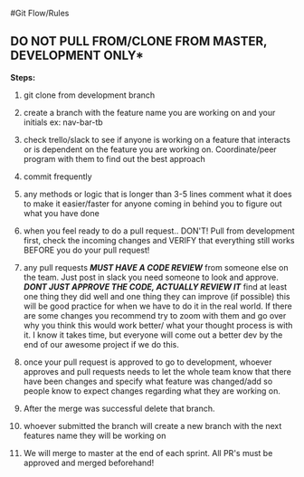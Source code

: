 #Git Flow/Rules
## ****DO NOT PULL FROM/CLONE FROM MASTER, DEVELOPMENT ONLY*****
**Steps:** 
 1. git clone from development branch
 
 2. create a branch with the feature name you are working on and your initials ex: nav-bar-tb
 
 3. check trello/slack to see if anyone is working on a feature that interacts or is dependent on the feature you are working on. Coordinate/peer program with them to find out the best approach
 
 4. commit frequently 
 
 5. any methods or logic that is longer than 3-5 lines comment what it does to make it easier/faster for anyone coming in behind you to figure out what you have done
 
 6. when you feel ready to do a pull request.. DON'T! Pull from development first, check the incoming changes and VERIFY that everything still works BEFORE you do your pull request!
 
 7. any pull requests ***MUST HAVE A CODE REVIEW*** from someone else on the team. Just post in slack you need someone to look and approve. ***DONT JUST APPROVE THE CODE, ACTUALLY REVIEW IT*** find at least one thing they did well and one thing they can improve (if possible) this will be good practice for when we have to do it in the real world. If there are some changes you recommend try to zoom with them and go over why you think this would work better/ what your thought process is with it. I know it takes time, but everyone will come out a better dev by the end of our awesome project if we do this. 
 
8. once your pull request is approved to go to development, whoever approves and pull requests needs to let the whole team know that there have been changes and specify what feature was changed/add so people know to expect changes regarding what they are working on.

9. After the merge was successful delete that branch. 

10. whoever submitted the branch will create a new branch with the next features name they will be working on

11. We will merge to master at the end of each sprint. All PR's must be approved and merged beforehand!

